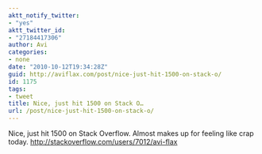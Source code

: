 ```yaml
---
aktt_notify_twitter:
- "yes"
aktt_twitter_id:
- "27184417306"
author: Avi
categories:
- none
date: "2010-10-12T19:34:28Z"
guid: http://aviflax.com/post/nice-just-hit-1500-on-stack-o/
id: 1175
tags:
- tweet
title: Nice, just hit 1500 on Stack O…
url: /post/nice-just-hit-1500-on-stack-o/
---
```

Nice, just hit 1500 on Stack Overflow. Almost makes up for feeling like crap today. <a href="http://stackoverflow.com/users/7012/avi-flax" rel="nofollow">http://stackoverflow.com/users/7012/avi-flax</a>